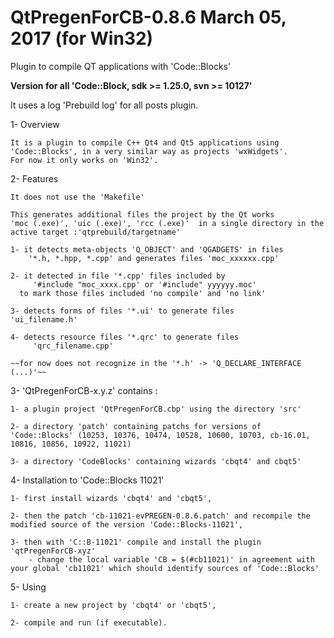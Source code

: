 # QtPregenForCB-0.8.6 March 05, 2017 (for Win32)

Plugin to compile QT applications with 'Code::Blocks'

**Version for all 'Code::Block, sdk >= 1.25.0, svn >= 10127'**

It uses a log 'Prebuild log' for all posts plugin.

1- Overview

    It is a plugin to compile C++ Qt4 and Qt5 applications using 'Code::Blocks', in a very similar way as projects 'wxWidgets'.
    For now it only works on 'Win32'.

2- Features

    It does not use the 'Makefile'

    This generates additional files the project by the Qt works
	'moc (.exe)', 'uic (.exe)', 'rcc (.exe)'  in a single directory in the active target :'qtprebuild/targetname'

    1- it detects meta-objects 'Q_OBJECT' and 'QGADGETS' in files
        '*.h, *.hpp, *.cpp' and generates files 'moc_xxxxxx.cpp'

    2- it detected in file '*.cpp' files included by
         '#include "moc_xxxx.cpp' or '#include" yyyyyy.moc'
      to mark those files included 'no compile' and 'no link'

    3- detects forms of files '*.ui' to generate files        'ui_filename.h'

    4- detects resource files '*.qrc' to generate files
         'qrc_filename.cpp'

    ~~for now does not recognize in the '*.h' -> 'Q_DECLARE_INTERFACE (...)'~~


3- 'QtPregenForCB-x.y.z' contains :

	1- a plugin project 'QtPregenForCB.cbp' using the directory 'src'

	2- a directory 'patch' containing patchs for versions of 'Code::Blocks' (10253, 10376, 10474, 10528, 10600, 10703, cb-16.01, 10816, 10856, 10922, 11021)

	3- a directory 'CodeBlocks' containing wizards 'cbqt4' and cbqt5'


4- Installation to 'Code::Blocks 11021'

    1- first install wizards 'cbqt4' and 'cbqt5',

    2- then the patch 'cb-11021-evPREGEN-0.8.6.patch' and recompile the modified source of the version 'Code::Blocks-11021',

	3- then with 'C::B-11021' compile and install the plugin 'qtPregenForCB-xyz' 
        - change the local variable 'CB = $(#cb11021)' in agreement with your global 'cb11021' which should identify sources of 'Code::Blocks'

5- Using

    1- create a new project by 'cbqt4' or 'cbqt5',

    2- compile and run (if executable).



